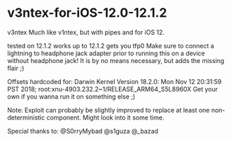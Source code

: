 # v3ntex-for-iOS-12.0-12.1.2

v3ntex
Much like v1ntex, but with pipes and for iOS 12.

tested on 12.1.2
works up to 12.1.2
gets you tfp0
Make sure to connect a lightning to headphone jack adapter prior to running this on a device without headphone jack!
It is by no means necessary, but adds the missing flair ;)

Offsets hardcoded for: Darwin Kernel Version 18.2.0: Mon Nov 12 20:31:59 PST 2018; root:xnu-4903.232.2~1/RELEASE_ARM64_S5L8960X
Get your own if you wanna run it on something else ;)

Note:
Exploit can probably be slightly improved to replace at least one non-deterministic component. Might look into it some time.

Special thanks to:
@S0rryMybad
@s1guza
@_bazad
